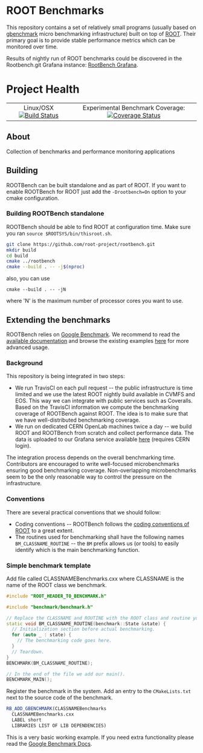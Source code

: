 # ROOT Benchmarks

This repository contains a set of relatively small programs (usually based on [gbenchmark](https://github.com/google/benchmark) micro benchmarking infrastructure) built on top of [ROOT](https://github.com/root-project/root). Their primary goal is to provide stable performance metrics which can be monitored over time.

Results of nightly run of ROOT benchmarks could be discovered in the Rootbench.git Grafana instance: [RootBench Grafana](https://rootbnch-grafana-test.cern.ch/).

# Project Health
|       |     |
| :---: |:---:|
| Linux/OSX [![Build Status](https://travis-ci.org/root-project/rootbench.svg?branch=master)](https://travis-ci.org/root-project/rootbench) | Experimental Benchmark Coverage: [![Coverage Status](https://coveralls.io/repos/github/root-project/rootbench/badge.svg?branch=master)](https://coveralls.io/github/root-project/rootbench?branch=master)  |  


## About
Collection of benchmarks and performance monitoring applications

## Building
ROOTBench can be built standalone and as part of ROOT. If you want to enable ROOTBench for ROOT just add the `-Drootbench=On` option to your cmake configuration.

### Building ROOTBench standalone
ROOTBench should be able to find ROOT at configuration time. Make sure you ran `source $ROOTSYS/bin/thisroot.sh`.
```bash
git clone https://github.com/root-project/rootbench.git
mkdir build
cd build
cmake ../rootbench
cmake --build . -- -j$(nproc)
```
also, you can use 
```
cmake --build . -- -jN
```
where 'N' is the maximum number of processor cores you want to use.
## Extending the benchmarks
ROOTBench relies on [Google Benchmark](https://github.com/google/benchmark). We recommend to read the [available documentation](https://github.com/google/benchmark/blob/master/README.md) and browse the existing examples [here](https://github.com/google/benchmark/tree/master/test) for more advanced usage.

### Background
This repository is being integrated in two steps:
  * We run TravisCI on each pull request -- the public infrastructure is time limited and we use the latest ROOT nightly build available in CVMFS and EOS. This way we can integrate with public services such as Coveralls. Based on the TravisCI information we compute the benchmarking coverage of ROOTBench against ROOT. The idea is to make sure that we have well-distributed benchmarking coverage.
  * We run on dedicated CERN OpenLab machines twice a day -- we build ROOT and ROOTBench from scratch and collect performance data. The data is uploaded to our Grafana service available [here](https://rootbnch-grafana-test.cern.ch) (requires CERN login).
  
The integration process depends on the overall benchmarking time. Contributors are encouraged to write well-focused microbenchmarks ensuring good benchmarking coverage. Non-overlapping microbenchmarks seem to be the only reasonable way to control the pressure on the infrastructure.

### Conventions
There are several practical conventions that we should follow:
  * Coding conventions -- ROOTBench follows the [coding conventions of ROOT](https://root.cern.ch/coding-conventions) to a great extent.
  * The routines used for benchmarking shall have the following names `BM_CLASSNAME_ROUTINE` -- the `BM` prefix allows us (or tools) to easily identify which is the main benchmarking function.  

### Simple benchmark template
Add file called CLASSNAMEBenchmarks.cxx where CLASSNAME is the name of the ROOT class we benchmark.

```cpp
#include "ROOT_HEADER_TO_BENCHMARK.h"

#include "benchmark/benchmark.h"

// Replace the CLASSNAME and ROUTINE with the ROOT class and routine you are benchmarking respectively. 
static void BM_CLASSNAME_ROUTINE(benchmark::State &state) {
  // Initialization section before actual benchmarking.
  for (auto _ : state) {
    // The benchmarking code goes here.
  }
  // Teardown.
}
BENCHMARK(BM_CLASSNAME_ROUTINE);

// In the end of the file we add our main().
BENCHMARK_MAIN();
```

Register the benchmark in the system. Add an entry to the `CMakeLists.txt` next to the source code of the benchmark.

```cmake
RB_ADD_GBENCHMARK(CLASSNAMEBenchmarks
  CLASSNAMEBenchmarks.cxx
  LABEL short
  LIBRARIES LIST OF LIB DEPENDENCIES)
```

This is a very basic working example. If you need extra functionality please read the [Google Benchmark Docs](https://github.com/google/benchmark/blob/master/README.md).
